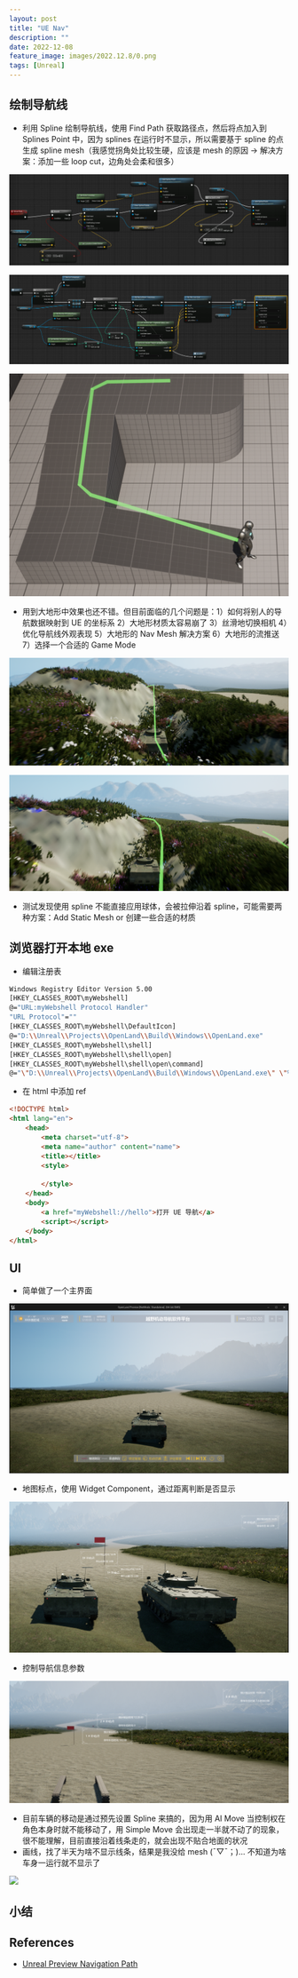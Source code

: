 ```yaml
---
layout: post
title: "UE Nav"
description: ""
date: 2022-12-08
feature_image: images/2022.12.8/0.png
tags: [Unreal]
---
```


<!--more-->

## 绘制导航线

- 利用 Spline 绘制导航线，使用 Find Path 获取路径点，然后将点加入到 Splines Point 中，因为 splines 在运行时不显示，所以需要基于 spline 的点生成 spline mesh（我感觉拐角处比较生硬，应该是 mesh 的原因 -> 解决方案：添加一些 loop cut，边角处会柔和很多）

![](../images/2022.12.8/1.png)

![](../images/2022.12.8/2.png)

![](../images/2022.12.8/0.png)

- 用到大地形中效果也还不错。但目前面临的几个问题是：1）如何将别人的导航数据映射到 UE 的坐标系 2）大地形材质太容易崩了 3）丝滑地切换相机 4）优化导航线外观表现 5）大地形的 Nav Mesh 解决方案 6）大地形的流推送 7）选择一个合适的 Game Mode

![](../images/2022.12.8/3.png)

![](../images/2022.12.8/4.png)

- 测试发现使用 spline 不能直接应用球体，会被拉伸沿着 spline，可能需要两种方案：Add Static Mesh or 创建一些合适的材质

## 浏览器打开本地 exe

- 编辑注册表

```bash
Windows Registry Editor Version 5.00
[HKEY_CLASSES_ROOT\myWebshell]
@="URL:myWebshell Protocol Handler"
"URL Protocol"=""
[HKEY_CLASSES_ROOT\myWebshell\DefaultIcon]
@="D:\\Unreal\\Projects\\OpenLand\\Build\\Windows\\OpenLand.exe"
[HKEY_CLASSES_ROOT\myWebshell\shell]
[HKEY_CLASSES_ROOT\myWebshell\shell\open]
[HKEY_CLASSES_ROOT\myWebshell\shell\open\command]
@="\"D:\\Unreal\\Projects\\OpenLand\\Build\\Windows\\OpenLand.exe\" \"%1\""
```
- 在 html 中添加 ref

```html
<!DOCTYPE html>
<html lang="en">
    <head>
        <meta charset="utf-8">
        <meta name="author" content="name">
        <title></title>
        <style>
            
        </style>
    </head>
    <body>
        <a href="myWebshell://hello">打开 UE 导航</a>
        <script></script>
    </body>
</html>
```

## UI

- 简单做了一个主界面

![](../images/2022.12.8/5.png)

- 地图标点，使用 Widget Component，通过距离判断是否显示

![](../images/2022.12.8/6.png)

- 控制导航信息参数

![](../images/2022.12.8/7.png)

- 目前车辆的移动是通过预先设置 Spline 来搞的，因为用 AI Move 当控制权在角色本身时就不能移动了，用 Simple Move 会出现走一半就不动了的现象，很不能理解，目前直接沿着线条走的，就会出现不贴合地面的状况
- 画线，找了半天为啥不显示线条，结果是我没给 mesh (ˉ▽ˉ；)... 不知道为啥车身一运行就不显示了

![](../images/2022.12.8/8.png)




## 小结

## References

- [Unreal Preview Navigation Path](https://www.bilibili.com/video/BV1SA411379a)
